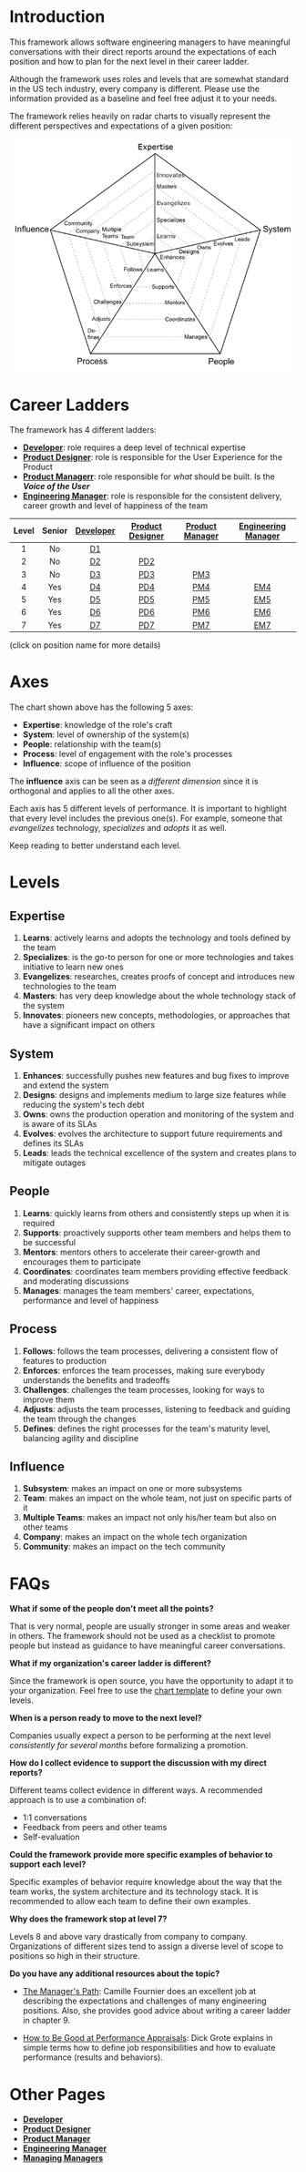 # Introduction

This framework allows software engineering managers to have meaningful conversations with their direct reports around the expectations of each position and how to plan for the next level in their career ladder.

Although the framework uses roles and levels that are somewhat standard in the US tech industry, every company is different. Please use the information provided as a baseline and feel free adjust it to your needs.

The framework relies heavily on radar charts to visually represent the different perspectives and expectations of a given position:

<picture>
  <source media="(prefers-color-scheme: dark)" srcset="charts/template-dark.png">
  <source media="(prefers-color-scheme: light)" srcset="charts/template.png">
  <img alt="Template Chart" src="charts/template.png">
</picture>

# Career Ladders

The framework has 4 different ladders:

- [**Developer**](Developer.md): role requires a deep level of technical expertise
- [**Product Designer**](ProductDesigner.md): role is responsible for the User Experience for the Product
- [**Product Managerr**](ProductManager.md): role responsible for _what_ should be built. Is the **_Voice of the User_**
- [**Engineering Manager**](EngineeringManager.md): role is responsible for the consistent delivery, career growth and level of happiness of the team

| Level | Senior |      [Developer](Developer.md)      |       [Product Designer](ProductDesigner.md)       |       [Product Manager](ProductManager.md)       |       [Engineering Manager](EngineeringManager.md)       |
| :---: | :----: | :---------------------------------: | :------------------------------------------------: | :----------------------------------------------: | :------------------------------------------------------: |
|   1   |   No   | [D1](Developer.md#d1---developer-1) |                                                    |                                                  |                                                          |
|   2   |   No   | [D2](Developer.md#d2---developer-2) | [PD2](ProductDesigner.md#pd2---product-designer-2) |                                                  |                                                          |
|   3   |   No   | [D3](Developer.md#d3---developer-3) | [PD3](ProductDesigner.md#pd3---product-designer-3) | [PM3](ProductManager.md#pm3---product-manager-3) |                                                          |
|   4   |  Yes   | [D4](Developer.md#d4---developer-4) | [PD4](ProductDesigner.md#pd4---product-designer-4) | [PM4](ProductManager.md#pm4---product-manager-4) | [EM4](EngineeringManager.md#em4---engineering-manager-4) |
|   5   |  Yes   | [D5](Developer.md#d5---developer-5) | [PD5](ProductDesigner.md#pd5---product-designer-5) | [PM5](ProductManager.md#pm5---product-manager-5) | [EM5](EngineeringManager.md#em5---engineering-manager-5) |
|   6   |  Yes   | [D6](Developer.md#d6---developer-6) | [PD6](ProductDesigner.md#pd6---product-designer-6) | [PM6](ProductManager.md#pm6---product-manager-6) | [EM6](EngineeringManager.md#em6---engineering-manager-6) |
|   7   |  Yes   | [D7](Developer.md#d7---developer-7) | [PD7](ProductDesigner.md#pd7---product-designer-7) | [PM7](ProductManager.md#pm7---product-manager-7) | [EM7](EngineeringManager.md#em7---engineering-manager-7) |

(click on position name for more details)

# Axes

The chart shown above has the following 5 axes:

- **Expertise**: knowledge of the role's craft
- **System**: level of ownership of the system(s)
- **People**: relationship with the team(s)
- **Process**: level of engagement with the role's processes
- **Influence**: scope of influence of the position

The **influence** axis can be seen as a _different dimension_ since it is orthogonal and applies to all the other axes.

Each axis has 5 different levels of performance. It is important to highlight that every level includes the previous one(s). For example, someone that _evangelizes_ technology, _specializes_ and _adopts_ it as well.

Keep reading to better understand each level.

# Levels

## Expertise

1. **Learns**: actively learns and adopts the technology and tools defined by the team
2. **Specializes**: is the go-to person for one or more technologies and takes initiative to learn new ones
3. **Evangelizes**: researches, creates proofs of concept and introduces new technologies to the team
4. **Masters**: has very deep knowledge about the whole technology stack of the system
5. **Innovates**: pioneers new concepts, methodologies, or approaches that have a significant impact on others

## System

1. **Enhances**: successfully pushes new features and bug fixes to improve and extend the system
2. **Designs**: designs and implements medium to large size features while reducing the system's tech debt
3. **Owns**: owns the production operation and monitoring of the system and is aware of its SLAs
4. **Evolves**: evolves the architecture to support future requirements and defines its SLAs
5. **Leads**: leads the technical excellence of the system and creates plans to mitigate outages

## People

1. **Learns**: quickly learns from others and consistently steps up when it is required
2. **Supports**: proactively supports other team members and helps them to be successful
3. **Mentors**: mentors others to accelerate their career-growth and encourages them to participate
4. **Coordinates**: coordinates team members providing effective feedback and moderating discussions
5. **Manages**: manages the team members' career, expectations, performance and level of happiness

## Process

1. **Follows**: follows the team processes, delivering a consistent flow of features to production
2. **Enforces**: enforces the team processes, making sure everybody understands the benefits and tradeoffs
3. **Challenges**: challenges the team processes, looking for ways to improve them
4. **Adjusts**: adjusts the team processes, listening to feedback and guiding the team through the changes
5. **Defines**: defines the right processes for the team's maturity level, balancing agility and discipline

## Influence

1. **Subsystem**: makes an impact on one or more subsystems
2. **Team**: makes an impact on the whole team, not just on specific parts of it
3. **Multiple Teams**: makes an impact not only his/her team but also on other teams
4. **Company**: makes an impact on the whole tech organization
5. **Community**: makes an impact on the tech community

# FAQs

**What if some of the people don't meet all the points?**

That is very normal, people are usually stronger in some areas and weaker in others. The framework should not be used as a checklist to promote people but instead as guidance to have meaningful career conversations.

**What if my organization's career ladder is different?**

Since the framework is open source, you have the opportunity to adapt it to your organization. Feel free to use the [chart template](charts/template.png) to define your own levels.

**When is a person ready to move to the next level?**

Companies usually expect a person to be performing at the next level _consistently for several months_ before formalizing a promotion.

**How do I collect evidence to support the discussion with my direct reports?**

Different teams collect evidence in different ways. A recommended approach is to use a combination of:

- 1:1 conversations
- Feedback from peers and other teams
- Self-evaluation

**Could the framework provide more specific examples of behavior to support each level?**

Specific examples of behavior require knowledge about the way that the team works, the system architecture and its technology stack. It is recommended to allow each team to define their own examples.

**Why does the framework stop at level 7?**

Levels 8 and above vary drastically from company to company. Organizations of different sizes tend to assign a diverse level of scope to positions so high in their structure.

**Do you have any additional resources about the topic?**

- [The Manager's Path](http://shop.oreilly.com/product/0636920056843.do): Camille Fournier does an excellent job at describing the expectations and challenges of many engineering positions. Also, she provides good advice about writing a career ladder in chapter 9.

- [How to Be Good at Performance Appraisals](https://store.hbr.org/product/how-to-be-good-at-performance-appraisals-simple-effective-done-right/10295): Dick Grote explains in simple terms how to define job responsibilities and how to evaluate performance (results and behaviors).

# Other Pages

- [**Developer**](Developer.md)
- [**Product Designer**](ProductDesigner.md)
- [**Product Manager**](ProductManager.md)
- [**Engineering Manager**](EngineeringManager.md)
- [**Managing Managers**](Managing-Managers.md)

